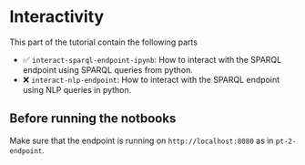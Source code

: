 # Interactivity
This part of the tutorial contain the following parts
- ✅ `interact-sparql-endpoint-ipynb`: How to interact with the SPARQL endpoint using SPARQL queries from python.
- ❌ `interact-nlp-endpoint`: How to interact with the SPARQL endpoint using NLP queries in python.

## Before running the notbooks
Make sure that the endpoint is running on `http://localhost:8080` as in `pt-2-endpoint`.
